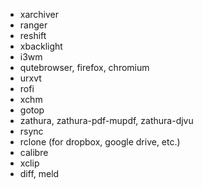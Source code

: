 * xarchiver
* ranger
* reshift
* xbacklight
* i3wm
* qutebrowser, firefox, chromium
* urxvt
* rofi
* xchm
* gotop
* zathura, zathura-pdf-mupdf, zathura-djvu
* rsync
* rclone (for dropbox, google drive, etc.)
* calibre
* xclip
* diff, meld
